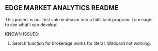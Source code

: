 ## EDGE MARKET ANALYTICS README

This project is our first solo endeavor into a full stack program. I am eager to see what I can develop!


KNOWN ISSUES:
1. Search function for brokerage works for literal. Wildcard not working.
